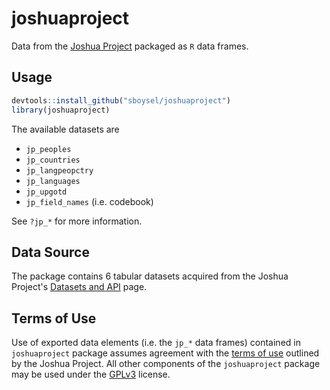 # joshuaproject

Data from the [Joshua Project](https://joshuaproject.net/) packaged as `R` data frames.

## Usage

``` r
devtools::install_github("sboysel/joshuaproject")
library(joshuaproject)
```

The available datasets are

- `jp_peoples`
- `jp_countries`
- `jp_langpeopctry`
- `jp_languages`
- `jp_upgotd`
- `jp_field_names` (i.e. codebook)

See `?jp_*` for more information.

## Data Source

The package contains 6 tabular datasets acquired from the Joshua Project's [Datasets and API](https://joshuaproject.net/resources/datasets) page.

## Terms of Use

Use of exported data elements (i.e. the `jp_*` data frames) contained in `joshuaproject` package assumes agreement with the [terms of use](https://joshuaproject.net/help/terms) outlined by the Joshua Project.  All other components of the `joshuaproject` package may be used under the [GPLv3](https://www.gnu.org/licenses/gpl-3.0.en.html) license.
